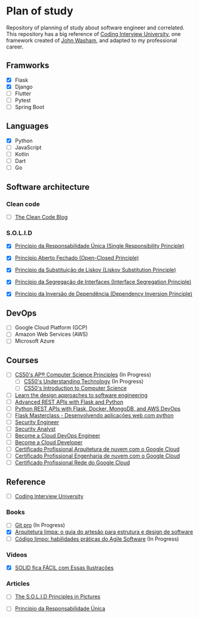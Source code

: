 # Plan of study

Repository of planning of study about software engineer and correlated. This repository has a big reference of [Coding Interview University](https://github.com/Washingtonban/coding-interview-university#coding-interview-university), one framework created of [John Washam](https://github.com/jwasham), and adapted to my professional career. 

## Framworks

- [x] Flask
- [x] Django
- [ ] Flutter
- [ ] Pytest
- [ ] Spring Boot

## Languages

- [x] Python
- [ ] JavaScript
- [ ] Kotlin
- [ ] Dart
- [ ] Go

## Software architecture

### Clean code

- [ ] [The Clean Code Blog](https://blog.cleancoder.com/uncle-bob/2012/08/13/the-clean-architecture.html)

### S.O.L.I.D

- [x] [Princípio da Responsabilidade Única (Single Responsibility Principle)](https://medium.com/xp-inc/os-princ%C3%ADpios-do-solid-srp-princ%C3%ADpio-da-responsabilidade-%C3%BAnica-7897c55694fe)

- [x] [Princípio Aberto Fechado (Open-Closed Principle)](https://medium.com/xp-inc/os-princ%C3%ADpios-do-solid-ocp-princ%C3%ADpio-aberto-fechado-2dd7272cdd46)

- [x] [Princípio da Substituição de Liskov (Liskov Substitution Principle)](https://medium.com/xp-inc/os-princ%C3%ADpios-do-solid-lsp-princ%C3%ADpio-da-substitui%C3%A7%C3%A3o-de-liskov-35bcff93cd86)

- [x] [Princípio da Segregação de Interfaces (Interface Segregation Principle)](https://medium.com/xp-inc/os-princ%C3%ADpios-do-solid-isp-princ%C3%ADpio-de-segrega%C3%A7%C3%A3o-da-interface-1822ebc802fd)

- [x] [Princípio da Inversão de Dependência (Dependency Inversion Principle)](https://medium.com/xp-inc/os-princ%C3%ADpios-do-solid-dip-princ%C3%ADpio-de-invers%C3%A3o-de-depend%C3%AAncia-7e110cfcc3e5)

## DevOps

- [ ] Google Cloud Platform (GCP)
- [ ] Amazon Web Services (AWS)
- [ ] Microsoft Azure

## Courses

- [ ] [CS50's AP® Computer Science Principles](https://www.edx.org/xseries/harvardx-cs50-ap-computer-science-principles?index=product&queryID=f3d81f132475a5b6e408ac7fa9d5eefa&position=5) (In Progress)
  - [ ] [CS50's Understanding Technology](https://www.edx.org/course/cs50s-understanding-technology) (In Progress)
  - [ ] [CS50's Introduction to Computer Science](https://www.edx.org/course/introduction-computer-science-harvardx-cs50x)
- [ ] [Learn the design approaches to software engineering](https://www.edx.org/micromasters/ubcx-software-development?index=product&queryID=8be09f9b612f102a9952d581ae5a400e&position=1)
- [ ] [Advanced REST APIs with Flask and Python](https://www.udemy.com/course/advanced-rest-apis-flask-python/)
- [ ] [Python REST APIs with Flask, Docker, MongoDB, and AWS DevOps](https://www.udemy.com/course/python-rest-apis-with-flask-docker-mongodb-and-aws-devops/)
- [ ] [Flask Masterclass - Desenvolvendo aplicações web com python](https://www.udemy.com/course/criando-aplicacoes-com-flask-docker/)
- [ ] [Security Engineer](https://www.udacity.com/course/security-engineer-nanodegree--nd698)
- [ ] [Security Analyst](https://www.udacity.com/course/security-analyst-nanodegree--nd324)
- [ ] [Become a Cloud DevOps Engineer](https://www.udacity.com/course/cloud-dev-ops-nanodegree--nd9991)
- [ ] [Become a Cloud Developer](https://www.udacity.com/course/cloud-developer-nanodegree--nd9990)
- [ ] [Certificado Profissional Arquitetura de nuvem com o Google Cloud](https://pt.coursera.org/professional-certificates/gcp-cloud-architect)
- [ ] [Certificado Profissional Engenharia de nuvem com o Google Cloud](https://pt.coursera.org/professional-certificates/cloud-engineering-gcp)
- [ ] [Certificado Profissional Rede do Google Cloud](https://pt.coursera.org/professional-certificates/google-cloud-networking)

## Reference

- [ ] [Coding Interview University](https://github.com/Washingtonban/coding-interview-university#coding-interview-university)

### Books

- [ ] [Git pro](https://git-scm.com/book/pt-br/v2) (In Progress)
- [x] [Arquitetura limpa: o guia do artesão para estrutura e design de software](https://www.amazon.com.br/Arquitetura-Limpa-Artes%C3%A3o-Estrutura-Software/dp/8550804606/ref=sr_1_1?adgrpid=81599802632&dchild=1&gclid=CjwKCAjwmv-DBhAMEiwA7xYrd7DhVjVpbEPlzrPhUX3eubyLj4VqBDlulxr7CprN_h_zNlp5pMHxuBoC93IQAvD_BwE&hvadid=426777822434&hvdev=c&hvlocphy=1001511&hvnetw=g&hvqmt=e&hvrand=183792044968552290&hvtargid=kwd-717163930446&hydadcr=5759_11235977&keywords=arquitetura+limpa&qid=1619032380&s=books&sr=1-1)
- [ ] [Código limpo: habilidades práticas do Agile Software](https://www.amazon.com.br/Código-limpo-Robert-C-Martin/dp/8576082675/ref=sr_1_1?adgrpid=81608350312&dchild=1&gclid=Cj0KCQjwppSEBhCGARIsANIs4p7LC-zWmct91FB5mWLrZdQA-o2QHvM2LYwQdX9Udrejh-ePkbT0pT8aAgOMEALw_wcB&hvadid=426015455681&hvdev=c&hvlocphy=1001511&hvnetw=g&hvqmt=e&hvrand=6115544752250458266&hvtargid=kwd-447114230604&hydadcr=5622_11235117&keywords=codigo+limpo&qid=1619394841&sr=8-1) (In Progress)

### Videos

- [x] [SOLID fica FÁCIL com Essas Ilustrações](https://www.youtube.com/watch?v=6SfrO3D4dHM&t=628s)

### Articles

- [ ] [The S.O.L.I.D Principles in Pictures](https://medium.com/backticks-tildes/the-s-o-l-i-d-principles-in-pictures-b34ce2f1e898)
- [ ] [Princípio da Responsabilidade Única](https://medium.com/@angelomribeiro/princ%C3%ADpio-da-responsabilidade-%C3%BAnica-6d633087fa4e)

